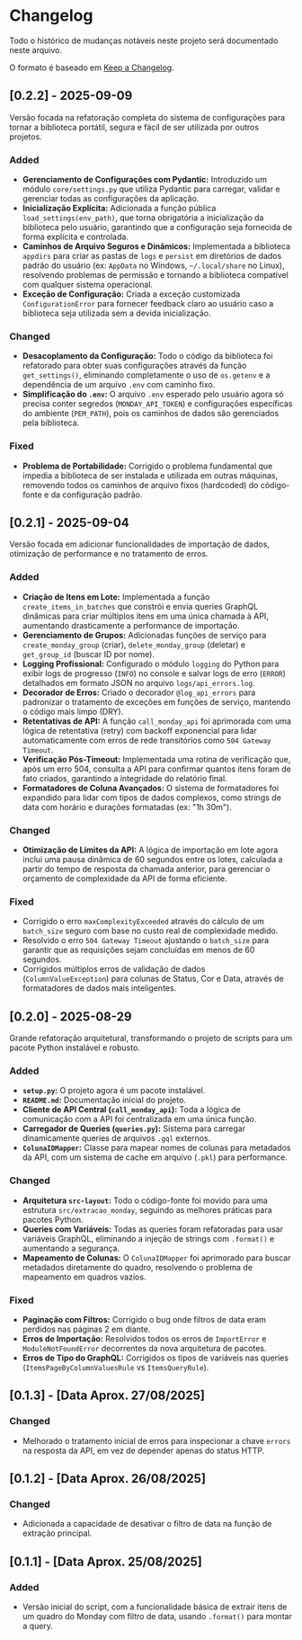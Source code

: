 # Changelog

Todo o histórico de mudanças notáveis neste projeto será documentado neste arquivo.

O formato é baseado em [Keep a Changelog](https://keepachangelog.com/en/1.0.0/).

## [0.2.2] - 2025-09-09

Versão focada na refatoração completa do sistema de configurações para tornar a biblioteca portátil, segura e fácil de ser utilizada por outros projetos.

### Added
- **Gerenciamento de Configurações com Pydantic:** Introduzido um módulo `core/settings.py` que utiliza Pydantic para carregar, validar e gerenciar todas as configurações da aplicação.
- **Inicialização Explícita:** Adicionada a função pública `load_settings(env_path)`, que torna obrigatória a inicialização da biblioteca pelo usuário, garantindo que a configuração seja fornecida de forma explícita e controlada.
- **Caminhos de Arquivo Seguros e Dinâmicos:** Implementada a biblioteca `appdirs` para criar as pastas de `logs` e `persist` em diretórios de dados padrão do usuário (ex: `AppData` no Windows, `~/.local/share` no Linux), resolvendo problemas de permissão e tornando a biblioteca compatível com qualquer sistema operacional.
- **Exceção de Configuração:** Criada a exceção customizada `ConfigurationError` para fornecer feedback claro ao usuário caso a biblioteca seja utilizada sem a devida inicialização.

### Changed
- **Desacoplamento da Configuração:** Todo o código da biblioteca foi refatorado para obter suas configurações através da função `get_settings()`, eliminando completamente o uso de `os.getenv` e a dependência de um arquivo `.env` com caminho fixo.
- **Simplificação do `.env`:** O arquivo `.env` esperado pelo usuário agora só precisa conter segredos (`MONDAY_API_TOKEN`) e configurações específicas do ambiente (`PEM_PATH`), pois os caminhos de dados são gerenciados pela biblioteca.

### Fixed
- **Problema de Portabilidade:** Corrigido o problema fundamental que impedia a biblioteca de ser instalada e utilizada em outras máquinas, removendo todos os caminhos de arquivo fixos (hardcoded) do código-fonte e da configuração padrão.


## [0.2.1] - 2025-09-04

Versão focada em adicionar funcionalidades de importação de dados, otimização de performance e no tratamento de erros.

### Added
- **Criação de Itens em Lote:** Implementada a função `create_items_in_batches` que constrói e envia queries GraphQL dinâmicas para criar múltiplos itens em uma única chamada à API, aumentando drasticamente a performance de importação.
- **Gerenciamento de Grupos:** Adicionadas funções de serviço para `create_monday_group` (criar), `delete_monday_group` (deletar) e `get_group_id` (buscar ID por nome).
- **Logging Profissional:** Configurado o módulo `logging` do Python para exibir logs de progresso (`INFO`) no console e salvar logs de erro (`ERROR`) detalhados em formato JSON no arquivo `logs/api_errors.log`.
- **Decorador de Erros:** Criado o decorador `@log_api_errors` para padronizar o tratamento de exceções em funções de serviço, mantendo o código mais limpo (DRY).
- **Retentativas de API:** A função `call_monday_api` foi aprimorada com uma lógica de retentativa (retry) com backoff exponencial para lidar automaticamente com erros de rede transitórios como `504 Gateway Timeout`.
- **Verificação Pós-Timeout:** Implementada uma rotina de verificação que, após um erro 504, consulta a API para confirmar quantos itens foram de fato criados, garantindo a integridade do relatório final.
- **Formatadores de Coluna Avançados:** O sistema de formatadores foi expandido para lidar com tipos de dados complexos, como strings de data com horário e durações formatadas (ex: "1h 30m").

### Changed
- **Otimização de Limites da API:** A lógica de importação em lote agora inclui uma pausa dinâmica de 60 segundos entre os lotes, calculada a partir do tempo de resposta da chamada anterior, para gerenciar o orçamento de complexidade da API de forma eficiente.

### Fixed
- Corrigido o erro `maxComplexityExceeded` através do cálculo de um `batch_size` seguro com base no custo real de complexidade medido.
- Resolvido o erro `504 Gateway Timeout` ajustando o `batch_size` para garantir que as requisições sejam concluídas em menos de 60 segundos.
- Corrigidos múltiplos erros de validação de dados (`ColumnValueException`) para colunas de Status, Cor e Data, através de formatadores de dados mais inteligentes.

## [0.2.0] - 2025-08-29

Grande refatoração arquitetural, transformando o projeto de scripts para um pacote Python instalável e robusto.

### Added
- **`setup.py`:** O projeto agora é um pacote instalável.
- **`README.md`:** Documentação inicial do projeto.
- **Cliente de API Central (`call_monday_api`):** Toda a lógica de comunicação com a API foi centralizada em uma única função.
- **Carregador de Queries (`queries.py`):** Sistema para carregar dinamicamente queries de arquivos `.gql` externos.
- **`ColunaIDMapper`:** Classe para mapear nomes de colunas para metadados da API, com um sistema de cache em arquivo (`.pkl`) para performance.

### Changed
- **Arquitetura `src-layout`:** Todo o código-fonte foi movido para uma estrutura `src/extracao_monday`, seguindo as melhores práticas para pacotes Python.
- **Queries com Variáveis:** Todas as queries foram refatoradas para usar variáveis GraphQL, eliminando a injeção de strings com `.format()` e aumentando a segurança.
- **Mapeamento de Colunas:** O `ColunaIDMapper` foi aprimorado para buscar metadados diretamente do quadro, resolvendo o problema de mapeamento em quadros vazios.

### Fixed
- **Paginação com Filtros:** Corrigido o bug onde filtros de data eram perdidos nas páginas 2 em diante.
- **Erros de Importação:** Resolvidos todos os erros de `ImportError` e `ModuleNotFoundError` decorrentes da nova arquitetura de pacotes.
- **Erros de Tipo do GraphQL:** Corrigidos os tipos de variáveis nas queries (`ItemsPageByColumnValuesRule` vs `ItemsQueryRule`).

## [0.1.3] - [Data Aprox. 27/08/2025]
### Changed
- Melhorado o tratamento inicial de erros para inspecionar a chave `errors` na resposta da API, em vez de depender apenas do status HTTP.

## [0.1.2] - [Data Aprox. 26/08/2025]
### Changed
- Adicionada a capacidade de desativar o filtro de data na função de extração principal.

## [0.1.1] - [Data Aprox. 25/08/2025]
### Added
- Versão inicial do script, com a funcionalidade básica de extrair itens de um quadro do Monday com filtro de data, usando `.format()` para montar a query.